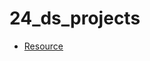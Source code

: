 # 24_ds_projects

- [Resource](https://www.analyticsvidhya.com/blog/2018/05/24-ultimate-data-science-projects-to-boost-your-knowledge-and-skills/?)
